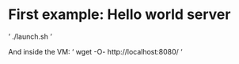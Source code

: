 # First example: Hello world server

‘
./launch.sh
‘

And inside the VM:
‘
wget -O- http://localhost:8080/
‘
